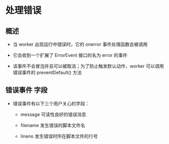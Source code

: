 # 处理错误

## 概述

+ 当 worker 出现运行中错误时，它的 onerror 事件处理函数会被调用
+ 它会收到一个扩展了 ErrorEvent 接口的名为 error 的事件

+ 该事件不会冒泡并且可以被取消；为了防止触发默认动作，worker 可以调用错误事件的 preventDefault() 方法

## 错误事件 字段

+ 错误事件有以下三个用户关心的字段：

  + message 可读性良好的错误消息

  + filename 发生错误的脚本文件名

  + lineno 发生错误时所在脚本文件的行号
